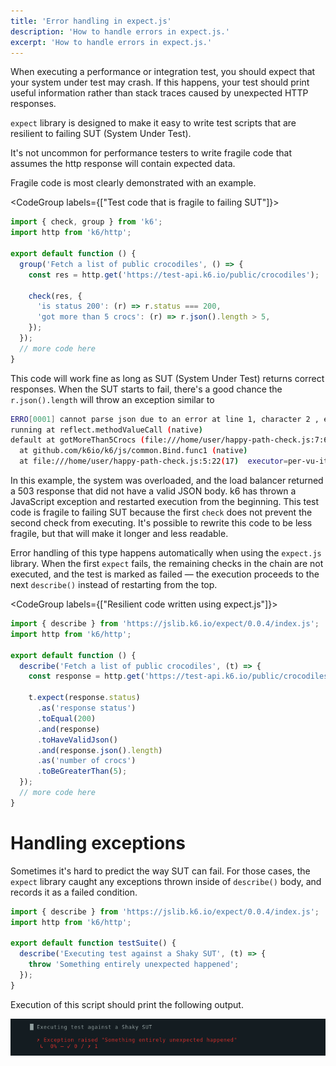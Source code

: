 ```yaml
---
title: 'Error handling in expect.js'
description: 'How to handle errors in expect.js.'
excerpt: 'How to handle errors in expect.js.'
---
```


When executing a performance or integration test, you should expect that your system under test may crash. If this happens, your test should print useful information rather than stack traces caused by unexpected HTTP responses.

`expect` library is designed to make it easy to write test scripts that are resilient to failing SUT (System Under Test).

It's not uncommon for performance testers to write fragile code that assumes the http response will contain expected data.

Fragile code is most clearly demonstrated with an example.

<CodeGroup labels={["Test code that is fragile to failing SUT"]}>

```javascript
import { check, group } from 'k6';
import http from 'k6/http';

export default function () {
  group('Fetch a list of public crocodiles', () => {
    const res = http.get('https://test-api.k6.io/public/crocodiles');

    check(res, {
      'is status 200': (r) => r.status === 200,
      'got more than 5 crocs': (r) => r.json().length > 5,
    });
  });
  // more code here
}
```

</CodeGroup>


This code will work fine as long as SUT (System Under Test) returns correct responses. When the SUT starts to fail, there's a good chance the `r.json().length` will throw an exception similar to

```bash
ERRO[0001] cannot parse json due to an error at line 1, character 2 , error: invalid character '<' looking for beginning of value
running at reflect.methodValueCall (native)
default at gotMoreThan5Crocs (file:///home/user/happy-path-check.js:7:68(5))
  at github.com/k6io/k6/js/common.Bind.func1 (native)
  at file:///home/user/happy-path-check.js:5:22(17)  executor=per-vu-iterations scenario=default source=stacktrace
```

In this example, the system was overloaded, and the load balancer returned a 503 response that did not have a valid JSON body. k6 has thrown a JavaScript exception and restarted execution from the beginning.
This test code is fragile to failing SUT because the first `check` does not prevent the second check from executing.
It's possible to rewrite this code to be less fragile, but that will make it longer and less readable.

Error handling of this type happens automatically when using the `expect.js` library.
When the first `expect` fails, the remaining checks in the chain are not executed, and the test is marked as failed — the execution proceeds to the next `describe()` instead of restarting from the top.


<CodeGroup labels={["Resilient code written using expect.js"]}>

```javascript
import { describe } from 'https://jslib.k6.io/expect/0.0.4/index.js';
import http from 'k6/http';

export default function () {
  describe('Fetch a list of public crocodiles', (t) => {
    const response = http.get('https://test-api.k6.io/public/crocodiles');

    t.expect(response.status)
      .as('response status')
      .toEqual(200)
      .and(response)
      .toHaveValidJson()
      .and(response.json().length)
      .as('number of crocs')
      .toBeGreaterThan(5);
  });
  // more code here
}
```

</CodeGroup>

# Handling exceptions

Sometimes it's hard to predict the way SUT can fail. For those cases, the `expect` library caught any exceptions thrown inside of `describe()` body, and records it as a failed condition.

<CodeGroup labels={[]}>

```javascript
import { describe } from 'https://jslib.k6.io/expect/0.0.4/index.js';
import http from 'k6/http';

export default function testSuite() {
  describe('Executing test against a Shaky SUT', (t) => {
    throw 'Something entirely unexpected happened';
  });
}
```

</CodeGroup>

Execution of this script should print the following output.


![output](./images/exception-handling.png)
